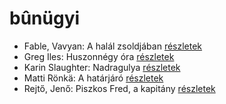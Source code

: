 # bûnügyi

- Fable, Vavyan: A halál zsoldjában [részletek](../_details/Fable%2C%20Vavyan.md#id_701)
- Greg Iles: Huszonnégy óra [részletek](../_details/Greg%20Iles.md#id_780)
- Karin Slaughter: Nadragulya [részletek](../_details/Karin%20Slaughter.md#id_788)
- Matti Rönkä: A határjáró [részletek](../_details/Matti%20R%C3%B6nk%C3%A4.md#id_671)
- Rejtő, Jenő: Piszkos Fred, a kapitány [részletek](../_details/Rejt%C5%91%2C%20Jen%C5%91.md#id_149)